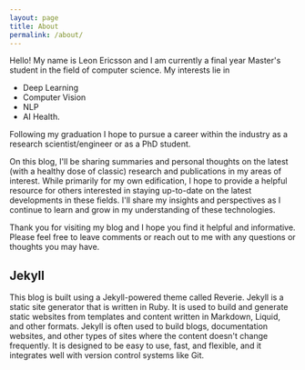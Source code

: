 ```yaml
---
layout: page
title: About
permalink: /about/
---
```

Hello! My name is Leon Ericsson and I am currently a final year Master's student in the field of computer science. My interests lie in 

- Deep Learning
- Computer Vision 
- NLP 
- AI Health. 

Following my graduation I hope to pursue a career within the industry as a research scientist/engineer or as a PhD student.

On this blog, I'll be sharing summaries and personal thoughts on the latest (with a healthy dose of classic) research and publications in my areas of interest. While primarily for my own edification, I hope to provide a helpful resource for others interested in staying up-to-date on the latest developments in these fields. I'll share my insights and perspectives as I continue to learn and grow in my understanding of these technologies.

Thank you for visiting my blog and I hope you find it helpful and informative. Please feel free to leave comments or reach out to me with any questions or thoughts you may have.

## Jekyll
This blog is built using a Jekyll-powered theme called Reverie. Jekyll is a static site generator that is written in Ruby. It is used to build and generate static websites from templates and content written in Markdown, Liquid, and other formats. Jekyll is often used to build blogs, documentation websites, and other types of sites where the content doesn't change frequently. It is designed to be easy to use, fast, and flexible, and it integrates well with version control systems like Git.

